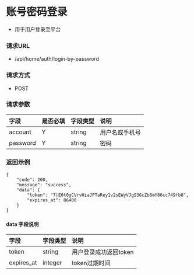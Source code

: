 # 账号密码登录

* 用于用户登录至平台

### 请求URL

* /api/home/auth/login-by-password

### 请求方式
* POST

### 请求参数
 
| 字段       |是否必填| 字段类型    | 说明      |
|:---------| :--- |:--------|:--------|
| account  |Y| string  | 用户名或手机号 |
| password |Y| string  | 密码      |

### 返回示例

```
{
    "code": 200,
    "message": "success",
    "data": {
        "token": "7|E0t0gCVrvHiaJPTaRey1v2sEWyVJgS3GcZb8mY86cc749fb8",
        "expires_at": 86400
    }
}
```
#### data 字段说明
|字段|字段类型|说明|
| :--- | :--- | :--- |
|token|string|用户登录成功返回token|
|expires_at|integer|token过期时间|
